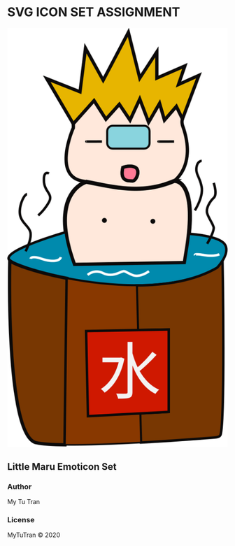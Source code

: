 # SVG ICON SET ASSIGNMENT

![LittleMaru](images/maru_relaxed.svg "Maru Relaxed")

## Little Maru Emoticon Set

### Author
My Tu Tran

### License

MyTuTran © 2020
